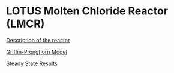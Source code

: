 # LOTUS Molten Chloride Reactor (LMCR)

[Description of the reactor](lotus_description.md)

[Griffin-Pronghorn Model](lotus_multiphysics_model.md)

[Steady State Results](lotus_results.md)

